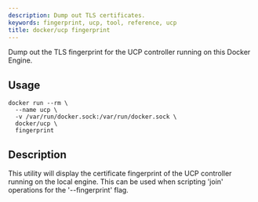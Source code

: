 ```yaml
---
description: Dump out TLS certificates.
keywords: fingerprint, ucp, tool, reference, ucp
title: docker/ucp fingerprint
---
```


Dump out the TLS fingerprint for the UCP controller running on this
Docker Engine.

## Usage

```
docker run --rm \
  --name ucp \
  -v /var/run/docker.sock:/var/run/docker.sock \
  docker/ucp \
  fingerprint
```

## Description

This utility will display the certificate fingerprint of the UCP controller
running on the local engine.  This can be used when scripting 'join'
operations for the '--fingerprint' flag.